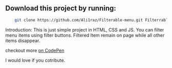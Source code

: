 ## Download this project by running:

```sh
    git clone https://github.com/Ali1raz/Filterable-menu.git Filterrable-Menu
```

Introduction:
This is just simple project in HTML, CSS and JS. You can filter menu items using filter buttons. Filtered Item remain on page while all other items disappear.

checkout more
[on CodePen](https://codepen.io/ali1129)

I would love if you cotribute.
